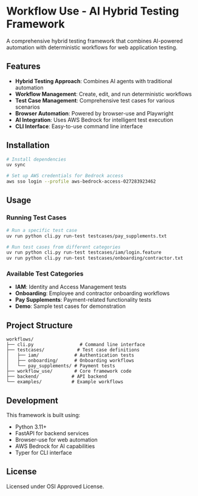 # Workflow Use - AI Hybrid Testing Framework

A comprehensive hybrid testing framework that combines AI-powered automation with deterministic workflows for web application testing.

## Features

- **Hybrid Testing Approach**: Combines AI agents with traditional automation
- **Workflow Management**: Create, edit, and run deterministic workflows
- **Test Case Management**: Comprehensive test cases for various scenarios
- **Browser Automation**: Powered by browser-use and Playwright
- **AI Integration**: Uses AWS Bedrock for intelligent test execution
- **CLI Interface**: Easy-to-use command line interface

## Installation

```bash
# Install dependencies
uv sync

# Set up AWS credentials for Bedrock access
aws sso login --profile aws-bedrock-access-027283923462
```

## Usage

### Running Test Cases

```bash
# Run a specific test case
uv run python cli.py run-test testcases/pay_supplements.txt

# Run test cases from different categories
uv run python cli.py run-test testcases/iam/login.feature
uv run python cli.py run-test testcases/onboarding/contractor.txt
```

### Available Test Categories

- **IAM**: Identity and Access Management tests
- **Onboarding**: Employee and contractor onboarding workflows
- **Pay Supplements**: Payment-related functionality tests
- **Demo**: Sample test cases for demonstration

## Project Structure

```
workflows/
├── cli.py                 # Command line interface
├── testcases/            # Test case definitions
│   ├── iam/             # Authentication tests
│   ├── onboarding/      # Onboarding workflows
│   └── pay_supplements/ # Payment tests
├── workflow_use/        # Core framework code
├── backend/            # API backend
└── examples/           # Example workflows
```

## Development

This framework is built using:
- Python 3.11+
- FastAPI for backend services
- Browser-use for web automation
- AWS Bedrock for AI capabilities
- Typer for CLI interface

## License

Licensed under OSI Approved License.
